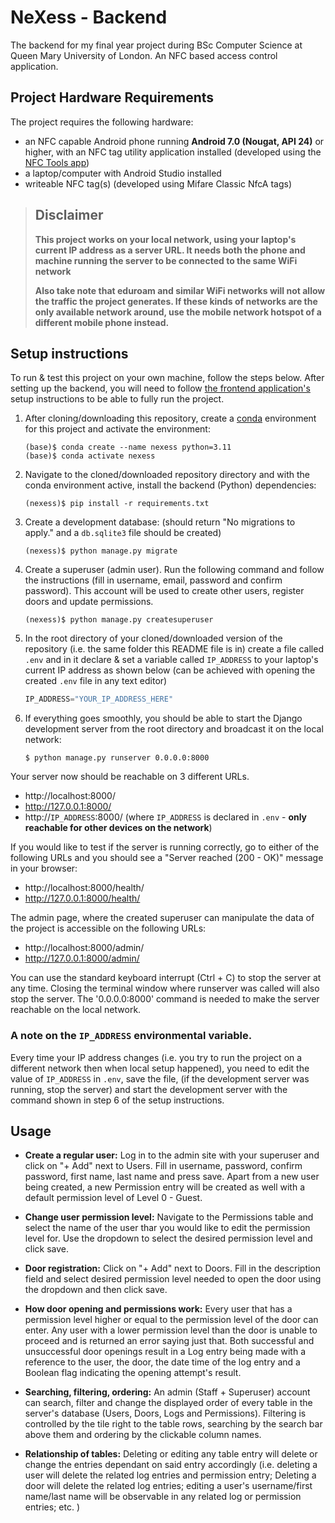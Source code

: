 # NeXess - Backend

The backend for my final year project during BSc Computer Science at Queen Mary University of London. An NFC based access control application.

## Project Hardware Requirements

The project requires the following hardware:

- an NFC capable Android phone running **Android 7.0 (Nougat, API 24)** or higher, with an NFC tag utility application installed (developed using the [NFC Tools app](https://play.google.com/store/apps/details?id=com.wakdev.wdnfc&hl=en_GB))
- a laptop/computer with Android Studio installed
- writeable NFC tag(s) (developed using Mifare Classic NfcA tags)

> ## Disclaimer
>
> **This project works on your local network, using your laptop's current IP address as a server URL. It needs both the phone and machine running the server to be connected to the same WiFi network**
>
> **Also take note that eduroam and similar WiFi networks will not allow the traffic the project generates. If these kinds of networks are the only available network around, use the mobile network hotspot of a different mobile phone instead.**

## Setup instructions

To run & test this project on your own machine, follow the steps below. After setting up the backend, you will need to follow [the frontend application's](https://github.com/kdVincler/NeXess-frontend) setup instructions to be able to fully run the project.

1. After cloning/downloading this repository, create a [conda](https://docs.anaconda.com/miniconda/install/) environment for this project and activate the environment:

   ```console
   (base)$ conda create --name nexess python=3.11
   (base)$ conda activate nexess
   ```

2. Navigate to the cloned/downloaded repository directory and with the conda environment active, install the backend (Python) dependencies:

   ```console
   (nexess)$ pip install -r requirements.txt
   ```

3. Create a development database: (should return "No migrations to apply." and a `db.sqlite3` file should be created)

   ```console
   (nexess)$ python manage.py migrate
   ```

4. Create a superuser (admin user). Run the following command and follow the instructions (fill in username, email, password and confirm password). This account will be used to create other users, register doors and update permissions.

   ```console
   (nexess)$ python manage.py createsuperuser
   ```

5. In the root directory of your cloned/downloaded version of the repository (i.e. the same folder this README file is in) create a file called `.env` and in it declare & set a variable called `IP_ADDRESS` to your laptop's current IP address as shown below (can be achieved with opening the created `.env` file in any text editor)

   ```python
   IP_ADDRESS="YOUR_IP_ADDRESS_HERE"
   ```

6. If everything goes smoothly, you should be able to start the Django development server from the root directory and broadcast it on the local network:

   ```console
   $ python manage.py runserver 0.0.0.0:8000
   ```

Your server now should be reachable on 3 different URLs.

- http://localhost:8000/
- http://127.0.0.1:8000/
- http://`IP_ADDRESS`:8000/ (where `IP_ADDRESS` is declared in `.env` - **only reachable for other devices on the network**)

If you would like to test if the server is running correctly, go to either of the following URLs and you should see a "Server reached (200 - OK)" message in your browser:

- http://localhost:8000/health/
- http://127.0.0.1:8000/health/

The admin page, where the created superuser can manipulate the data of the project is accessible on the following URLs:

- http://localhost:8000/admin/
- http://127.0.0.1:8000/admin/

You can use the standard keyboard interrupt (Ctrl + C) to stop the server at any time. Closing the terminal window where runserver was called will also stop the server. The '0.0.0.0:8000' command is needed to make the server reachable on the local network.

### A note on the `IP_ADDRESS` environmental variable.

Every time your IP address changes (i.e. you try to run the project on a different network then when local setup happened), you need to edit the value of `IP_ADDRESS` in `.env`, save the file, (if the development server was running, stop the server) and start the development server with the command shown in step 6 of the setup instructions.

## Usage

- **Create a regular user:** Log in to the admin site with your superuser and click on "+ Add" next to Users. Fill in username, password, confirm password, first name, last name and press save. Apart from a new user being created, a new Permission entry will be created as well with a default permission level of Level 0 - Guest.

- **Change user permission level:** Navigate to the Permissions table and select the name of the user thar you would like to edit the permission level for. Use the dropdown to select the desired permission level and click save.

- **Door registration:** Click on "+ Add" next to Doors. Fill in the description field and select desired permission level needed to open the door using the dropdown and then click save.

- **How door opening and permissions work:** Every user that has a permission level higher or equal to the permission level of the door can enter. Any user with a lower permission level than the door is unable to proceed and is returned an error saying just that. Both successful and unsuccessful door openings result in a Log entry being made with a reference to the user, the door, the date time of the log entry and a Boolean flag indicating the opening attempt's result.

- **Searching, filtering, ordering:** An admin (Staff + Superuser) account can search, filter and change the displayed order of every table in the server's database (Users, Doors, Logs and Permissions). Filtering is controlled by the tile right to the table rows, searching by the search bar above them and ordering by the clickable column names.

- **Relationship of tables:** Deleting or editing any table entry will delete or change the entries dependant on said entry accordingly (i.e. deleting a user will delete the related log entries and permission entry; Deleting a door will delete the related log entries; editing a user's username/first name/last name will be observable in any related log or permission entries; etc. )
